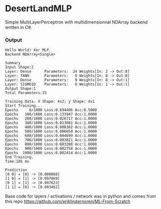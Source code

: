 # DesertLandMLP
Simple MultiLayerPerceptron with multidimensionnal NDArray backend written in C#.

### Output

```
Hello World! Xor MLP.
Backend NDArray<Single>

Summary
Input Shape:2
Layer: Dense      Parameters:  24 Weights[In: 2 -> Out:8]
Layer: TANH       Parameters:   0 Weights[In: 8 -> Out:8]
Layer: Dense      Parameters:   9 Weights[In: 8 -> Out:1]
Layer: SIGMOID    Parameters:   0 Weights[In: 1 -> Out:1]
Output Shape:1
Total Parameters:33

Training Data. X Shape: 4x2; y Shape: 4x1
Start Training...
Epochs     0/1000 Loss:0.694496 Acc:0.5000
Epochs   100/1000 Loss:0.133947 Acc:1.0000
Epochs   200/1000 Loss:0.026717 Acc:1.0000
Epochs   300/1000 Loss:0.013081 Acc:1.0000
Epochs   400/1000 Loss:0.008362 Acc:1.0000
Epochs   500/1000 Loss:0.006050 Acc:1.0000
Epochs   600/1000 Loss:0.004699 Acc:1.0000
Epochs   700/1000 Loss:0.003821 Acc:1.0000
Epochs   800/1000 Loss:0.003208 Acc:1.0000
Epochs   900/1000 Loss:0.002758 Acc:1.0000
Epochs  1000/1000 Loss:0.002414 Acc:1.0000
End Training.
Time:185 ms

Prediction
[0 0] = [0] -> [0.000860]
[1 0] = [1] -> [0.997069]
[0 1] = [1] -> [0.997623]
[1 1] = [0] -> [0.003462]
```

Base code for layers / activations / network was in python and comes from this repo https://github.com/eriklindernoren/ML-From-Scratch

